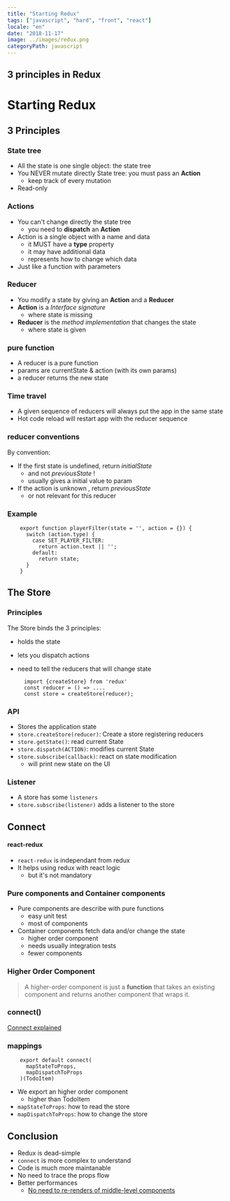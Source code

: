 ```yaml
---
title: "Starting Redux"
tags: ["javascript", "hard", "front", "react"]
locale: "en"
date: "2018-11-17"
image: ../images/redux.png
categoryPath: javascript
---
```


3 principles in Redux
----


Starting Redux
=====

3 Principles
----

### State tree

* All the state is one single object: the state tree
* You NEVER mutate directly State tree: you must pass an **Action** 
    - keep track of every mutation
* Read-only    

### Actions


* You can't change directly the state tree
    - you need to **dispatch** an **Action**
* Action is a single object with a name and data
    - it MUST have a **type** property
    - it may have additional data
    - represents how to change which data
* Just like a function with parameters


### Reducer

* You modify a state by giving an **Action** and a **Reducer**
* **Action** is a *Interface signature*
    - where state is missing
* **Reducer** is the *method implementation* that changes the state
    - where state is given

### pure function

* A reducer is a pure function
* params are currentState & action (with its own params)
* a reducer returns the new state

### Time travel 

* A given sequence of reducers will always put the app in the same state
* Hot code reload will restart app with the reducer sequence
 
 ### reducer conventions
 
 By convention: 
 
 * If the first state is undefined, return *initialState*
    - and not *previousState* !
    - usually gives a initial value to param
 * If the action is unknown , return *previousState*
    - or not relevant for this reducer
    
### Example

        export function playerFilter(state = '', action = {}) {
          switch (action.type) {
            case SET_PLAYER_FILTER:
              return action.text || '';
            default:
              return state;
          }
        }
        

The Store
---


### Principles

The Store binds the 3 principles:

* holds the state
* lets you dispatch actions
* need to tell the reducers that will change state


        import {createStore} from 'redux'
        const reducer = () => ....
        const store = createStore(reducer);


### API

* Stores the application state
* `store.createStore(reducer)`: Create a store registering reducers 
* `store.getState()`: read current State
* `store.dispatch(ACTION)`: modifies current State
* `store.subscribe(callback)`: react on state modification
    - will print new state on the UI

### Listener

* A store has some `listeners`
* `store.subscribe(listener)` adds a listener to the store


Connect
----

#### react-redux

* `react-redux` is independant from redux
* It helps using redux with react logic
    - but it's not mandatory
        
### Pure components and Container components

* Pure components are describe with pure functions
    - easy unit test
    - most of components
* Container components fetch data and/or change the state
    - higher order component
    - needs usually integration tests
    - fewer components

### Higher Order Component

> A higher-order component is just a **function** that takes an existing component and returns another component that wraps it.

### connect()


[Connect explained](http://www.sohamkamani.com/blog/2017/03/31/react-redux-connect-explained/)


### mappings

        export default connect(
          mapStateToProps,
          mapDispatchToProps
        )(TodoItem)

* We export an higher order component
    - higher than TodoItem
* `mapStateToProps`: how to read the store
* `mapDispatchToProps`: how to change the store

    
Conclusion
---

* Redux is dead-simple
* `connect` is more complex to understand
* Code is much more maintanable
* No need to trace the props flow
* Better performances
    - [No need to  re-renders of middle-level components](https://github.com/reactjs/redux/issues/419#issuecomment-129188175)









